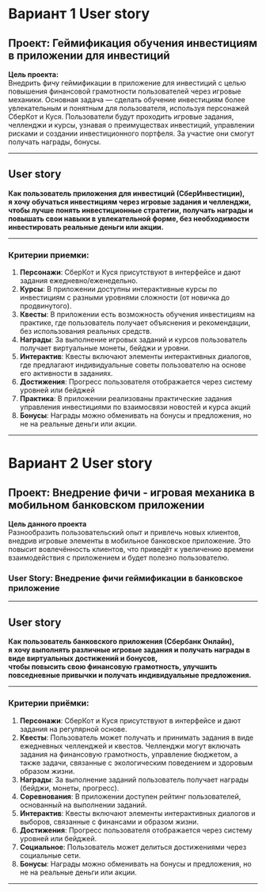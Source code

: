 
# Вариант 1 User story
## Проект: Геймификация обучения инвестициям в приложении для инвестиций

**Цель проекта:**  
Внедрить фичу геймификации в приложение для инвестиций с целью повышения финансовой грамотности пользователей через игровые механики. Основная задача — сделать обучение инвестициям более увлекательным и понятным для пользователя, используя персонажей СберКот и Куся. Пользователи будут проходить игровые задания, челленджи и курсы, узнавая о преимуществах инвестиций, управлении рисками и создании инвестиционного портфеля. За участие они смогут получать награды, бонусы.

---

## User story

**Как пользователь приложения для инвестиций (СберИнвестиции),**  
**я хочу обучаться инвестициям через игровые задания и челленджи,**  
**чтобы лучше понять инвестиционные стратегии, получать награды и повышать свои навыки в увлекательной форме, без необходимости инвестировать реальные деньги или акции.**

---

### Критерии приемки:
1. **Персонажи**: СберКот и Куся присутствуют в интерфейсе и дают задания ежедневно/еженедельно.
2. **Курсы**: В приложении доступны интерактивные курсы по инвестициям с разными уровнями сложности (от новичка до продвинутого).
3. **Квесты**: В приложении есть возможность обучения инвестициям на практике, где пользователь получает объяснения и рекомендации, без использования реальных средств.
4. **Награды**: За выполнение игровых заданий и курсов пользователь получает виртуальные монеты, бейджи и уровни.
5. **Интерактив**: Квесты включают элементы интерактивных диалогов, где предлагают индивидуальные советы пользователю на основе его активности в заданиях.
6. **Достижения**: Прогресс пользователя отображается через систему уровней или бейджей
7. **Практика**: В приложении реализованы практические задания управления инвестициями по взаимосвязи новостей и курса акций
8. **Бонусы**: Награды можно обменивать на бонусы и предложения, но не на реальные деньги или акции.
---

# Вариант 2 User story
## Проект: Внедрение фичи - игровая механика в мобильном банковском приложении 

**Цель данного проекта**   
Разнообразить пользовательский опыт и привлечь новых клиентов, внедрив игровые элементы в мобильное банковское приложение. Это повысит вовлечённость клиентов, что приведёт к увеличению времени взаимодействия с приложением и будет полезно пользователю.

### User Story: Внедрение фичи геймификации в банковское приложение

---

## User story

**Как пользователь банковского приложения (Сбербанк Онлайн),**  
**я хочу выполнять различные игровые задания и получать награды в виде виртуальных достижений и бонусов,**  
**чтобы повысить свою финансовую грамотность, улучшить повседневные привычки и получать индивидуальные предложения.**

---

### Критерии приёмки:

1. **Персонажи**: СберКот и Куся присутствуют в интерфейсе и дают задания на регулярной основе.
2. **Квесты**: Пользователь может получать и принимать задания в виде ежедневных челленджей и квестов. Челленджи могут включать задания на финансовую грамотность, управление бюджетом, а также задачи, связанные с экологическим поведением и здоровым образом жизни.
3. **Награды**: За выполнение заданий пользователь получает награды (бейджи, монеты, прогресс).
4. **Соревнования**: В приложении доступен рейтинг пользователей, основанный на выполнении заданий.
5. **Интерактив**: Квесты включают элементы интерактивных диалогов и выборов, связанные с финансами и образом жизни.
6. **Достижения**: Прогресс пользователя отображается через систему уровней или бейджей.
7. **Социальное**: Пользователь может делиться достижениями через социальные сети.
8. **Бонусы**: Награды можно обменивать на бонусы и предложения, но не на реальные деньги или акции.

---

